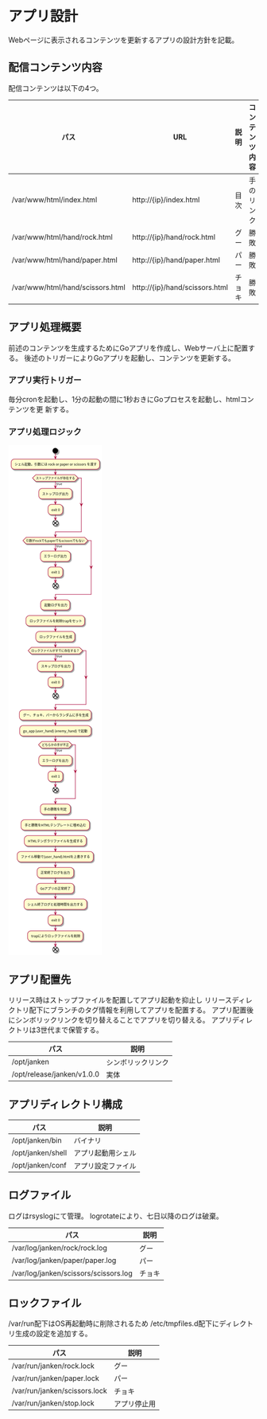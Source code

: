 # アプリ設計

Webページに表示されるコンテンツを更新するアプリの設計方針を記載。

## 配信コンテンツ内容

配信コンテンツは以下の4つ。

| パス                             | URL                            | 説明   | コンテンツ内容 |
|----------------------------------|--------------------------------|--------|----------------|
| /var/www/html/index.html         | http://{ip}/index.html         | 目次   | 手のリンク     |
| /var/www/html/hand/rock.html     | http://{ip}/hand/rock.html     | グー   | 勝敗           |
| /var/www/html/hand/paper.html    | http://{ip}/hand/paper.html    | パー   | 勝敗           |
| /var/www/html/hand/scissors.html | http://{ip}/hand/scissors.html | チョキ | 勝敗           |

## アプリ処理概要

前述のコンテンツを生成するためにGoアプリを作成し、Webサーバ上に配置する。
後述のトリガーによりGoアプリを起動し、コンテンツを更新する。

### アプリ実行トリガー

毎分cronを起動し、1分の起動の間に1秒おきにGoプロセスを起動し、htmlコンテンツを更
新する。

### アプリ処理ロジック

![アクティビティ図](./img/application.png)

## アプリ配置先

リリース時はストップファイルを配置してアプリ起動を抑止し
リリースディレクトリ配下にブランチのタグ情報を利用してアプリを配置する。
アプリ配置後にシンボリックリンクを切り替えることでアプリを切り替える。
アプリディレクトリは3世代まで保管する。

| パス                       | 説明               |
|----------------------------|--------------------|
| /opt/janken                | シンボリックリンク |
| /opt/release/janken/v1.0.0 | 実体               |

## アプリディレクトリ構成

| パス              | 説明               |
|-------------------|--------------------|
| /opt/janken/bin   | バイナリ           |
| /opt/janken/shell | アプリ起動用シェル |
| /opt/janken/conf  | アプリ設定ファイル |

## ログファイル

ログはrsyslogにて管理。
logrotateにより、七日以降のログは破棄。

| パス                                  | 説明 |
|---------------------------------------|------|
| /var/log/janken/rock/rock.log         | グー |
| /var/log/janken/paper/paper.log       | パー |
| /var/log/janken/scissors/scissors.log | チョキ |

## ロックファイル

/var/run配下はOS再起動時に削除されるため
/etc/tmpfiles.d配下にディレクトリ生成の設定を追加する。

| パス                          | 説明         |
|-------------------------------|--------------|
| /var/run/janken/rock.lock     | グー         |
| /var/run/janken/paper.lock    | パー         |
| /var/run/janken/scissors.lock | チョキ         |
| /var/run/janken/stop.lock     | アプリ停止用 |

